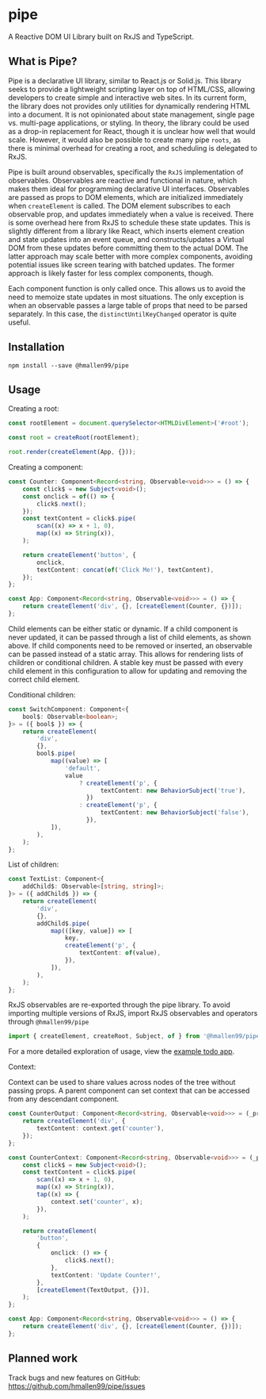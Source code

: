 # pipe

A Reactive DOM UI Library built on RxJS and TypeScript.

## What is Pipe?

Pipe is a declarative UI library, similar to React.js or Solid.js. This library seeks to provide a lightweight scripting layer on top of HTML/CSS, allowing developers to create simple and interactive web sites. In its current form, the library does not provides only utilities for dynamically rendering HTML into a document. It is not opinionated about state management, single page vs. multi-page applications, or styling. In theory, the library could be used as a drop-in replacement for React, though it is unclear how well that would scale. However, it would also be possible to create many pipe `roots`, as there is minimal overhead for creating a root, and scheduling is delegated to RxJS.

Pipe is built around observables, specifically the `RxJS` implementation of observables. Observables are reactive and functional in nature, which makes them ideal for programming declarative UI interfaces. Observables are passed as props to DOM elements, which are initialized immediately when `createElement` is called. The DOM element subscribes to each observable prop, and updates immediately when a value is received. There is some overhead here from RxJS to schedule these state updates. This is slightly different from a library like React, which inserts element creation and state updates into an event queue, and constructs/updates a Virtual DOM from these updates before committing them to the actual DOM. The latter approach may scale better with more complex components, avoiding potential issues like screen tearing with batched updates. The former approach is likely faster for less complex components, though.

Each component function is only called once. This allows us to avoid the need to memoize state updates in most situations. The only exception is when an observable passes a large table of props that need to be parsed separately. In this case, the `distinctUntilKeyChanged` operator is quite useful.

## Installation

```
npm install --save @hmallen99/pipe
```

## Usage

Creating a root:

```ts
const rootElement = document.querySelector<HTMLDivElement>('#root');

const root = createRoot(rootElement);

root.render(createElement(App, {}));
```

Creating a component:

```ts
const Counter: Component<Record<string, Observable<void>>> = () => {
    const click$ = new Subject<void>();
    const onclick = of(() => {
        click$.next();
    });
    const textContent = click$.pipe(
        scan((x) => x + 1, 0),
        map((x) => String(x)),
    );

    return createElement('button', {
        onclick,
        textContent: concat(of('Click Me!'), textContent),
    });
};

const App: Component<Record<string, Observable<void>>> = () => {
    return createElement('div', {}, [createElement(Counter, {})]);
};
```

Child elements can be either static or dynamic. If a child component is never updated, it can be passed through a list of child elements, as shown above. If child components need to be removed or inserted, an observable can be passed instead of a static array. This allows for rendering lists of children or conditional children. A stable key must be passed with every child element in this configuration to allow for updating and removing the correct child element.

Conditional children:

```ts
const SwitchComponent: Component<{
    bool$: Observable<boolean>;
}> = ({ bool$ }) => {
    return createElement(
        'div',
        {},
        bool$.pipe(
            map((value) => [
                'default',
                value
                    ? createElement('p', {
                          textContent: new BehaviorSubject('true'),
                      })
                    : createElement('p', {
                          textContent: new BehaviorSubject('false'),
                      }),
            ]),
        ),
    );
};
```

List of children:

```ts
const TextList: Component<{
    addChild$: Observable<[string, string]>;
}> = ({ addChild$ }) => {
    return createElement(
        'div',
        {},
        addChild$.pipe(
            map(([key, value]) => [
                key,
                createElement('p', {
                    textContent: of(value),
                }),
            ]),
        ),
    );
};
```

RxJS observables are re-exported through the pipe library. To avoid importing multiple versions of RxJS, import RxJS observables and operators through `@hmallen99/pipe`

```ts
import { createElement, createRoot, Subject, of } from '@hmallen99/pipe';
```

For a more detailed exploration of usage, view the [example todo app](./apps/todo-app/src/TodoApp.ts).

Context:

Context can be used to share values across nodes of the tree without passing props. A parent component can set context that can be accessed from any descendant component.

```ts
const CounterOutput: Component<Record<string, Observable<void>>> = (_props, _cleanup, context) => {
    return createElement('div', {
        textContent: context.get('counter'),
    });
};

const CounterContext: Component<Record<string, Observable<void>>> = (_props, _cleanup, context) => {
    const click$ = new Subject<void>();
    const textContent = click$.pipe(
        scan((x) => x + 1, 0),
        map((x) => String(x)),
        tap((x) => {
            context.set('counter', x);
        }),
    );

    return createElement(
        'button',
        {
            onclick: () => {
                click$.next();
            },
            textContent: 'Update Counter!',
        },
        [createElement(TextOutput, {})],
    );
};

const App: Component<Record<string, Observable<void>>> = () => {
    return createElement('div', {}, [createElement(Counter, {})]);
};
```

## Planned work

Track bugs and new features on GitHub: https://github.com/hmallen99/pipe/issues
